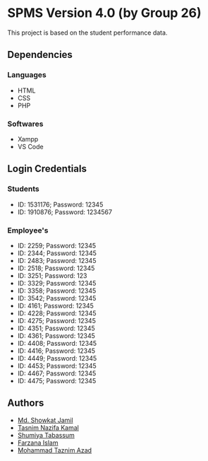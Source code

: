 
# SPMS Version 4.0 (by Group 26)

This project is based on the student performance data.


## Dependencies
### Languages
- HTML
-  CSS
-  PHP
### Softwares
- Xampp
- VS Code
## Login Credentials
### Students
- ID: 1531176; Password: 12345
- ID: 1910876; Password: 1234567	

### Employee's
- ID: 2259; Password: 12345	
- ID:	2344; Password: 12345	
- ID:	2483; Password: 12345
- ID:	2518; Password: 12345	
- ID:	3251; Password: 123	
- ID:	3329; Password: 12345	
- ID:	3358; Password: 12345	
- ID:	3542; Password: 12345	
- ID:	4161; Password: 12345	
- ID:	4228; Password: 12345	
- ID:	4275; Password: 12345	
- ID:	4351; Password: 12345	
- ID:	4361; Password: 12345
- ID:	4408; Password: 12345
- ID:	4416; Password: 12345	
- ID:	4449; Password: 12345	
- ID:	4453; Password: 12345	
- ID:	4467; Password: 12345
- ID:	4475; Password: 12345	


## Authors

- [Md. Showkat Jamil](https://github.com/ShowkatJamil)
- [Tasnim Nazifa Kamal](https://github.com/NazifaTasnim2410)
- [Shumiya Tabassum](https://github.com/tabassum046)
- [Farzana Islam](https://github.com/Tarin1222)
- [Mohammad Taznim Azad](https://github.com/taznimazad)



